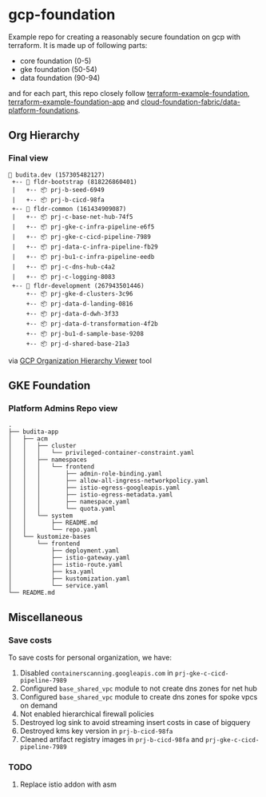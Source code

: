 # gcp-foundation 

Example repo for creating a reasonably secure foundation on gcp with terraform. It is made up of following parts:

- core foundation (0-5)
- gke foundation (50-54)
- data foundation (90-94)

and for each part, this repo closely follow [terraform-example-foundation](https://github.com/terraform-google-modules/terraform-example-foundation), [terraform-example-foundation-app](https://github.com/GoogleCloudPlatform/terraform-example-foundation-app) and [cloud-foundation-fabric/data-platform-foundations](https://github.com/terraform-google-modules/cloud-foundation-fabric/tree/master/data-solutions/data-platform-foundations).

## Org Hierarchy
### Final view

```
🏢 budita.dev (157305482127)
 +-- 📁 fldr-bootstrap (818226860401)
 |   +-- 📦 prj-b-seed-6949
 |   +-- 📦 prj-b-cicd-98fa
 +-- 📁 fldr-common (161434909087)
 |   +-- 📦 prj-c-base-net-hub-74f5
 |   +-- 📦 prj-gke-c-infra-pipeline-e6f5
 |   +-- 📦 prj-gke-c-cicd-pipeline-7989
 |   +-- 📦 prj-data-c-infra-pipeline-fb29
 |   +-- 📦 prj-bu1-c-infra-pipeline-eedb
 |   +-- 📦 prj-c-dns-hub-c4a2
 |   +-- 📦 prj-c-logging-8083
 +-- 📁 fldr-development (267943501446)
     +-- 📦 prj-gke-d-clusters-3c96
     +-- 📦 prj-data-d-landing-0816
     +-- 📦 prj-data-d-dwh-3f33
     +-- 📦 prj-data-d-transformation-4f2b
     +-- 📦 prj-bu1-d-sample-base-9208
     +-- 📦 prj-d-shared-base-21a3
```
via [GCP Organization Hierarchy Viewer](https://github.com/GoogleCloudPlatform/professional-services/tree/main/tools/gcp-org-hierarchy-viewer) tool

## GKE Foundation
### Platform Admins Repo view

```
.
├── budita-app
│   ├── acm
│   │   ├── cluster
│   │   │   └── privileged-container-constraint.yaml
│   │   ├── namespaces
│   │   │   └── frontend
│   │   │       ├── admin-role-binding.yaml
│   │   │       ├── allow-all-ingress-networkpolicy.yaml
│   │   │       ├── istio-egress-googleapis.yaml
│   │   │       ├── istio-egress-metadata.yaml
│   │   │       ├── namespace.yaml
│   │   │       └── quota.yaml
│   │   └── system
│   │       ├── README.md
│   │       └── repo.yaml
│   └── kustomize-bases
│       └── frontend
│           ├── deployment.yaml
│           ├── istio-gateway.yaml
│           ├── istio-route.yaml
│           ├── ksa.yaml
│           ├── kustomization.yaml
│           └── service.yaml
└── README.md
```
## Miscellaneous
### Save costs
To save costs for personal organization, we have:  

1. Disabled ```containerscanning.googleapis.com``` in ```prj-gke-c-cicd-pipeline-7989```
2. Configured ```base_shared_vpc``` module to not create dns zones for net hub
3. Configured ```base_shared_vpc``` module to create dns zones for spoke vpcs on demand
4. Not enabled hierarchical firewall policies
5. Destroyed log sink to avoid streaming insert costs in case of bigquery
6. Destroyed kms key version in ```prj-b-cicd-98fa```
7. Cleaned artifact registry images in ```prj-b-cicd-98fa``` and ```prj-gke-c-cicd-pipeline-7989```

### TODO
1. Replace istio addon with asm
